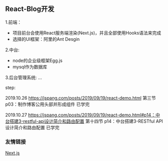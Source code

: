 ## React-Blog开发

1.前端：
- 项目前台会使用React服务端渲染(Next.js)，并且全部使用Hooks语法来完成
- 选择的UI框架：阿里的Ant Desgin

2.中台:
- node的企业级框架Egg.js
- mysql作为数据库

3.后台管理系统:
...

step:

2019.10.26
https://jspang.com/posts/2019/09/19/react-demo.html
第三节 p03：制作博客公用头部并形成组件 已学完

2019.10.27
https://jspang.com/posts/2019/09/19/react-demo.html#p14：中台搭建3-restful-api设计简介和路由配置
第十四节 p14：中台搭建3-RESTful API设计简介和路由配置 已学完

### 友情链接

[Next.js](https://nextjs.org/docs#automatic-static-optimization-indicator)